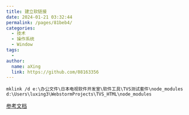 ```yaml
---
title: 建立软链接
date: 2024-01-21 03:32:44
permalink: /pages/81beb4/
categories:
  - 技术
  - 操作系统
  - Window
tags:
  - 
author: 
  name: aXing
  link: https://github.com/08163356
---
```

```
mklink /d e:\办公文件\日本电视软件开发室\软件工具\TVS测试套件\node_modules d:\Users\luxing3\WebstormProjects\TVS_HTML\node_modules
```

[参考文档](https://blog.csdn.net/qq_37861937/article/details/79064841)